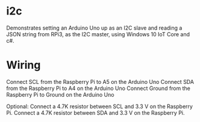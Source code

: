 # i2c
Demonstrates setting an Arduino Uno up as an I2C slave and reading a JSON string from RPi3, as the I2C master, using Windows 10 IoT Core and c#.

# Wiring

Connect SCL from the Raspberry Pi to A5 on the Arduino Uno
Connect SDA from the Raspberry Pi to A4 on the Arduino Uno
Connect Ground from the Raspberry Pi to Ground on the Arduino Uno

Optional:
Connect a 4.7K resistor between SCL and 3.3 V on the Raspberry Pi.
Connect a 4.7K resistor between SDA and 3.3 V on the Raspberry Pi.